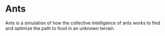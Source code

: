 # Ants

Ants is a simulation of how the collective intelligence of ants works to find and optimize the path to food in an unknown terrain.

